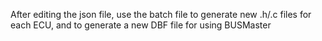 After editing the json file, use the batch file to generate new .h/.c files for each ECU, and to generate a new DBF file for using BUSMaster
